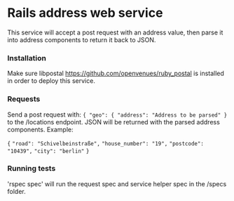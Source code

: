 # Rails address web service

This service will accept a post request with an address value, then parse it into address components to return it back to JSON. 

### Installation

Make sure libpostal https://github.com/openvenues/ruby_postal is installed in order to deploy this service.

### Requests

Send a post request with: 
`{ "geo": { "address": "Address to be parsed" }` 
to the /locations endpoint. JSON will be returned with the parsed address components. Example: 
  
`{`
  `"road": "Schivelbeinstraße",`
  `"house_number": "19",`
  `"postcode": "10439",`
  `"city": "berlin"`
`}`
 
### Running tests

'rspec spec' will run the request spec and service helper spec in the /specs folder.
